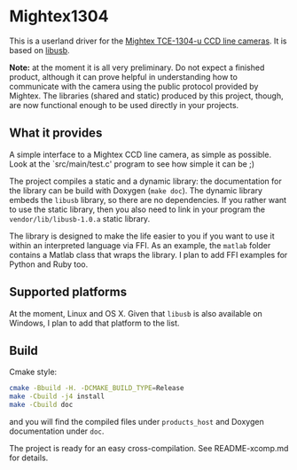 # Mightex1304

This is a userland driver for the [Mightex TCE-1304-u CCD line cameras](https://www.mightexsystems.com/product/usb2-0-3648-pixel-16-bit-ccd-line-camera-with-external-trigger/). It is based on [libusb](https://libusb.info).

**Note:** at the moment it is all very preliminary. Do not expect a finished product, although it can prove helpful in understanding how to communicate with the camera using the public protocol provided by Mightex. The libraries (shared and static) produced by this project, though, are now functional enough to be used directly in your projects.

## What it provides

A simple interface to a Mightex CCD line camera, as simple as possible. Look at the `src/main/test.c' program to see how simple it can be ;)

The project compiles a static and a dynamic library: the documentation for the library can be build with Doxygen (`make doc`). The dynamic library embeds the `libusb` library, so there are no dependencies. If you rather want to use the static library, then you also need to link in your program the `vendor/lib/libusb-1.0.a` static library.

The library is designed to make the life easier to you if you want to use it within an interpreted language via FFI. As an example, the `matlab` folder contains a Matlab class that wraps the library. I plan to add FFI examples for Python and Ruby too.

## Supported platforms

At the moment, Linux and OS X. Given that `libusb` is also available on Windows, I plan to add that platform to the list.

## Build

Cmake style:

```sh
cmake -Bbuild -H. -DCMAKE_BUILD_TYPE=Release
make -Cbuild -j4 install
make -Cbuild doc
```

and you will find the compiled files under `products_host` and Doxygen documentation under `doc`.

The project is ready for an easy cross-compilation. See README-xcomp.md for details.

